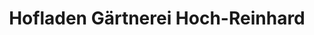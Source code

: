 ---
title: "Hofladen Gärtnerei Hoch-Reinhard"
url: /fischingen/hofladen-gaertnerei-hoch-reinhard/
shop: Hofladen
---